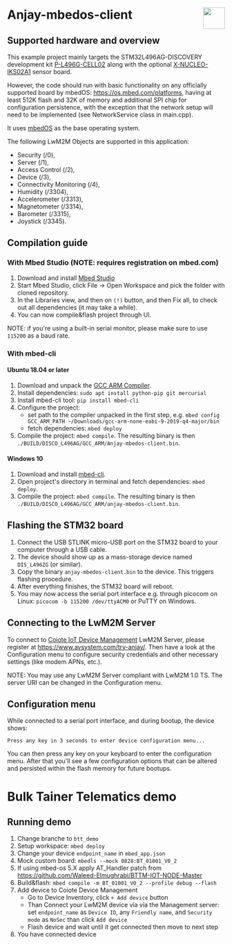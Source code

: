 
# Anjay-mbedos-client [<img align="right" height="50px" src="https://avsystem.github.io/Anjay-doc/_images/avsystem_logo.png">](http://www.avsystem.com/)

## Supported hardware and overview

This example project mainly targets the STM32L496AG-DISCOVERY development kit
[P-L496G-CELL02](https://www.st.com/en/evaluation-tools/p-l496g-cell02.html)
along with the optional
[X-NUCLEO-IKS02A1](https://www.st.com/en/ecosystems/x-nucleo-iks02a1.html)
sensor board.

However, the code should run with basic functionality on any officially supported board by mbedOS:
https://os.mbed.com/platforms, having at least 512K flash and 32K of memory and additional SPI
chip for configuration persistence, with the exception that the network setup will need to be
implemented (see NetworkService class in main.cpp).

It uses [mbedOS](https://www.mbed.com/en/platform/mbed-os/) as the base
operating system.

The following LwM2M Objects are supported in this application:

- Security (/0),
- Server (/1),
- Access Control (/2),
- Device (/3),
- Connectivity Monitoring (/4),
- Humidity (/3304),
- Accelerometer (/3313),
- Magnetometer (/3314),
- Barometer (/3315),
- Joystick (/3345).

## Compilation guide

### With Mbed Studio (NOTE: requires registration on mbed.com)

1. Download and install [Mbed Studio](https://os.mbed.com/studio/)
2. Start Mbed Studio, click File -> Open Workspace and pick the folder with cloned repository.
3. In the Libraries view, and then on `(!)` button, and then Fix all, to check out all dependencies (it may take a while).
4. You can now compile&flash project through UI.

NOTE: if you're using a built-in serial monitor, please make sure to use `115200` as a baud rate.

### With mbed-cli

#### Ubuntu 18.04 or later

1. Download and unpack the [GCC ARM Compiler](https://developer.arm.com/tools-and-software/open-source-software/developer-tools/gnu-toolchain/gnu-rm/downloads).
2. Install dependencies: `sudo apt install python-pip git mercurial`
3. Install mbed-cli tool: `pip install mbed-cli`
4. Configure the project:
    - set path to the compiler unpacked in the first step, e.g. `mbed config GCC_ARM_PATH ~/Downloads/gcc-arm-none-eabi-9-2019-q4-major/bin`
    - fetch dependencies: `mbed deploy`
5. Compile the project: `mbed compile`. The resulting binary is then `./BUILD/DISCO_L496AG/GCC_ARM/Anjay-mbedos-client.bin`.

#### Windows 10

1. Download and install [mbed-cli](https://github.com/ARMmbed/mbed-cli-windows-installer/releases/latest).
2. Open project's directory in terminal and fetch dependencies: `mbed deploy`.
3. Compile the project: `mbed compile`. The resulting binary is then `./BUILD/DISCO_L496AG/GCC_ARM/anjay-mbedos-client.bin`.

## Flashing the STM32 board

1. Connect the USB STLINK micro-USB port on the STM32 board to your computer through a USB cable.
2. The device should show up as a mass-storage device named `DIS_L496ZG` (or similar).
3. Copy the binary `anjay-mbedos-client.bin` to the device. This triggers flashing procedure.
4. After everything finishes, the STM32 board will reboot.
5. You may now access the serial port interface e.g. through picocom on Linux: `picocom -b 115200 /dev/ttyACM0` or PuTTY on Windows.

## Connecting to the LwM2M Server

To connect to [Coiote IoT Device
Management](https://www.avsystem.com/products/coiote-iot-device-management-platform/) LwM2M Server,
please register at https://www.avsystem.com/try-anjay/. Then have a look at the Configuration menu
to configure security credentials and other necessary settings (like modem APNs, etc.).

NOTE: You may use any LwM2M Server compliant with LwM2M 1.0 TS. The server URI can be changed
in the Configuration menu.

## Configuration menu

While connected to a serial port interface, and during bootup, the device shows:

```
Press any key in 3 seconds to enter device configuration menu...
```

You can then press any key on your keyboard to enter the configuration menu. After that you'll
see a few configuration options that can be altered and persisted within the flash memory for
future bootups.


# Bulk Tainer Telematics demo

## Running demo
1. Change branche to `btt_demo`
2. Setup workspace: `mbed deploy`
3. Change your device `endpoint_name` in `mbed_app.json`
4. Mock custom board: `mbedls --mock 0828:BT_01001_V0_2`
5. If using mbed-os 5.X apply AT_Handler patch from https://github.com/Waleed-Elmughrabi/BTTM-IOT-NODE-Master
6. Build&flash: `mbed compile -m BT_01001_V0_2 --profile debug --flash`
7. Add device to Coiote Device Management
    * Go to Device Inventory, click `+ Add device` button
    * Than Connect your LwM2M device via via the Management server: set `endpoint_name` as `Device ID`, any `Friendly name`, and `Security mode` as `NoSec` than click `Add device`
    * Flash device and wait until it get connected then move to next step
8. You have connected device
